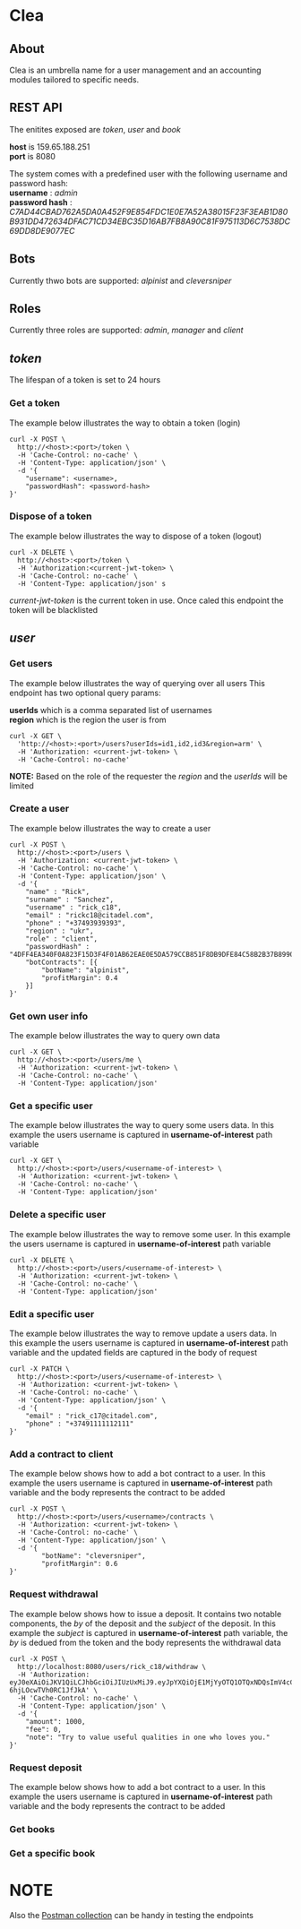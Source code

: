 # Clea

## About

Clea is an umbrella name for a user management and  an accounting modules tailored to specific needs.

## REST API

The enitites exposed are *token*, *user* and *book*

**host** is 159.65.188.251  
**port** is 8080  

The system comes with a predefined user with the following username and password hash:  
**username** : *admin*   
**password hash** :  *C7AD44CBAD762A5DA0A452F9E854FDC1E0E7A52A38015F23F3EAB1D80B931DD472634DFAC71CD34EBC35D16AB7FB8A90C81F975113D6C7538DC69DD8DE9077EC*

## Bots

Currently thwo bots are supported: *alpinist* and *cleversniper*

## Roles

Currently three roles are supported: *admin*, *manager* and *client*

## *token*

The lifespan of a token is set to 24 hours

### Get a token

The example below illustrates the way to obtain a token (login)

```
curl -X POST \
  http://<host>:<port>/token \
  -H 'Cache-Control: no-cache' \
  -H 'Content-Type: application/json' \
  -d '{
	"username": <username>,
	"passwordHash": <password-hash>
}'
```

### Dispose of a token

The example below illustrates the way to dispose of a token (logout)

```
curl -X DELETE \
  http://<host>:<port>/token \
  -H 'Authorization:<current-jwt-token> \
  -H 'Cache-Control: no-cache' \
  -H 'Content-Type: application/json' s
```

*current-jwt-token* is the current token in use. Once caled this endpoint the token will be blacklisted

## *user*

### Get users

The example below illustrates the way of querying over all users
This endpoint has two optional query params:  

**userIds** which is a comma separated list of usernames  
**region** which is the region the user is from  

```
curl -X GET \
  'http://<host>:<port>/users?userIds=id1,id2,id3&region=arm' \
  -H 'Authorization: <current-jwt-token> \
  -H 'Cache-Control: no-cache' 
```

**NOTE:** Based on the role of the requester the *region* and the *userIds* will be limited

### Create a user

The example below illustrates the way to create a user

```
curl -X POST \
  http://<host>:<port>/users \
  -H 'Authorization: <current-jwt-token> \
  -H 'Cache-Control: no-cache' \
  -H 'Content-Type: application/json' \
  -d '{
	"name" : "Rick",
	"surname" : "Sanchez",
	"username" : "rick_c18",
	"email" : "rickc18@citadel.com",
	"phone" : "+37493939393",
	"region" : "ukr",
	"role" : "client",
	"passwordHash" : "4DFF4EA340F0A823F15D3F4F01AB62EAE0E5DA579CCB851F8DB9DFE84C58B2B37B89903A740E1EE172DA793A6E79D560E5F7F9BD058A12A280433ED6FA46510A",
	"botContracts": [{
		"botName": "alpinist",
		"profitMargin": 0.4
	}]
}'
```

### Get own user info
The example below illustrates the way to query own data

```
curl -X GET \
  http://<host>:<port>/users/me \
  -H 'Authorization: <current-jwt-token> \
  -H 'Cache-Control: no-cache' \
  -H 'Content-Type: application/json'
```


### Get a specific user

The example below illustrates the way to query some users data. In this example the users username is captured in **username-of-interest** path variable

```
curl -X GET \
  http://<host>:<port>/users/<username-of-interest> \
  -H 'Authorization: <current-jwt-token> \
  -H 'Cache-Control: no-cache' \
  -H 'Content-Type: application/json'
```

### Delete a specific user

The example below illustrates the way to remove some user. In this example the users username is captured in **username-of-interest** path variable

```
curl -X DELETE \
  http://<host>:<port>/users/<username-of-interest> \
  -H 'Authorization: <current-jwt-token> \
  -H 'Cache-Control: no-cache' \
  -H 'Content-Type: application/json'
```

### Edit a specific user

The example below illustrates the way to remove update a users data. In this example the users username is captured in **username-of-interest** path variable and the updated fields are captured in the body of request

```
curl -X PATCH \
  http://<host>:<port>/users/<username-of-interest> \
  -H 'Authorization: <current-jwt-token> \
  -H 'Cache-Control: no-cache' \
  -H 'Content-Type: application/json' \
  -d '{
	"email" : "rick_c17@citadel.com",
    "phone" : "+37491111112111"
}'
```

### Add a contract to client

The example below shows how to add a bot contract to a user. In this example the users username is captured in **username-of-interest** path variable and the body represents the contract to be added

```
curl -X POST \
  http://<host>:<port>/users/<username>/contracts \
  -H 'Authorization: <current-jwt-token> \
  -H 'Cache-Control: no-cache' \
  -H 'Content-Type: application/json' \
  -d '{
		"botName": "cleversniper",
		"profitMargin": 0.6
}'
```

### Request withdrawal

The example below shows how to issue a deposit. It contains two notable components, the *by* of the deposit and the *subject* of the deposit. In this example the *subject* is captured in **username-of-interest** path variable, the *by* is dedued from the token and the body represents the withdrawal data

```
curl -X POST \
  http://localhost:8080/users/rick_c18/withdraw \
  -H 'Authorization: eyJ0eXAiOiJKV1QiLCJhbGciOiJIUzUxMiJ9.eyJpYXQiOjE1MjYyOTQ1OTQxNDQsImV4cCI6MTUyNjI5NDY4MDc2MSwic3ViIjoiYWRtaW4iLCJyb2xlIjoiYWRtaW4ifQ.twQ1SpZAcmlLAeU9x4anGFNxCt2POCnJfZrXClVj7EQLNIpplNJgIn9689w_CZUqEa-6hjLOcwTVh0RC1JfJkA' \
  -H 'Cache-Control: no-cache' \
  -H 'Content-Type: application/json' \
  -d '{
	"amount": 1000,
	"fee": 0,
	"note": "Try to value useful qualities in one who loves you."
}'
```

### Request deposit

The example below shows how to add a bot contract to a user. In this example the users username is captured in **username-of-interest** path variable and the body represents the contract to be added


### Get books

### Get a specific book

###

# NOTE
Also the [Postman collection](https://www.getpostman.com/collections/536663a9b343d33250e8) can be handy in testing the endpoints

